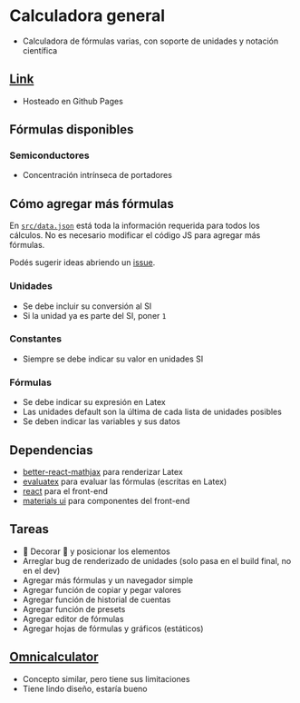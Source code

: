 # Calculadora general

- Calculadora de fórmulas varias, con soporte de unidades y notación científica

## [Link](https://zokalyx.github.io/calculadora-general/)

- Hosteado en Github Pages

## Fórmulas disponibles

### Semiconductores
- Concentración intrínseca de portadores

## Cómo agregar más fórmulas

En [`src/data.json`](https://github.com/Zokalyx/calculadora-general/blob/main/src/data.json) está toda la información requerida para todos los cálculos. No es necesario modificar el código JS para agregar más fórmulas.

Podés sugerir ideas abriendo un [issue](https://github.com/Zokalyx/calculadora-general/issues/new).

### Unidades
- Se debe incluir su conversión al SI
- Si la unidad ya es parte del SI, poner `1`

### Constantes
- Siempre se debe indicar su valor en unidades SI

### Fórmulas
- Se debe indicar su expresión en Latex
- Las unidades default son la última de cada lista de unidades posibles
- Se deben indicar las variables y sus datos

## Dependencias

- [better-react-mathjax](https://github.com/fast-reflexes/better-react-mathjax) para renderizar Latex
- [evaluatex](https://github.com/arthanzel/evaluatex) para evaluar las fórmulas (escritas en Latex)
- [react](https://reactjs.org) para el front-end
- [materials ui](https://mui.com) para componentes del front-end

## Tareas

- 🌈 Decorar 🌈 y posicionar los elementos
- Arreglar bug de renderizado de unidades (solo pasa en el build final, no en el dev)
- Agregar más fórmulas y un navegador simple
- Agregar función de copiar y pegar valores
- Agregar función de historial de cuentas
- Agregar función de presets
- Agregar editor de fórmulas
- Agregar hojas de fórmulas y gráficos (estáticos)

## [Omnicalculator](https://www.omnicalculator.com)

- Concepto similar, pero tiene sus limitaciones
- Tiene lindo diseño, estaría bueno 
